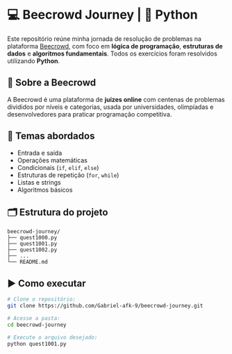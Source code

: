 # 💻 Beecrowd Journey | 🐍 Python

Este repositório reúne minha jornada de resolução de problemas na plataforma [Beecrowd](https://www.beecrowd.com.br/), com foco em **lógica de programação**, **estruturas de dados** e **algoritmos fundamentais**. Todos os exercícios foram resolvidos utilizando **Python**.

## 📘 Sobre a Beecrowd

A Beecrowd é uma plataforma de **juízes online** com centenas de problemas divididos por níveis e categorias, usada por universidades, olimpíadas e desenvolvedores para praticar programação competitiva.

## 🧠 Temas abordados

- Entrada e saída
- Operações matemáticas
- Condicionais (`if`, `elif`, `else`)
- Estruturas de repetição (`for`, `while`)
- Listas e strings
- Algoritmos básicos

## 🗂️ Estrutura do projeto
```plaintext
beecrowd-journey/
├── quest1000.py
├── quest1001.py
├── quest1002.py
├── ...
└── README.md
```
## ▶️ Como executar

```bash
# Clone o repositório:
git clone https://github.com/Gabriel-afk-9/beecrowd-journey.git

# Acesse a pasta:
cd beecrowd-journey

# Execute o arquivo desejado:
python quest1001.py
